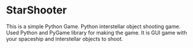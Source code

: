 # StarShooter

This is a simple Python Game.
Python interstellar object shooting game.
Used Python and PyGame library for making the game. It is GUI game with your spaceship and interstellar objects to shoot.
